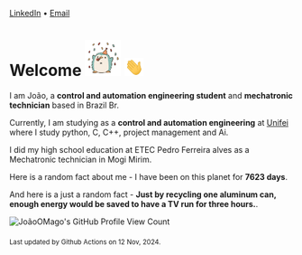 [LinkedIn](https://www.linkedin.com/in/joão-pedro-gozzoli-b95641301/) &bull;
[Email](joaopedrogozzoli@gmail.com)

# Welcome <img src="happy.gif" height="64px" /> <img src="wave.gif" height="32px" />

I am João, a  **control and automation engineering student** and **mechatronic technician** based in Brazil Br.

Currently, I am studying as a **control and automation engineering** at [Unifei](https://unifei.edu.br) where I study python, C, C++, project management and Ai.

I did my high school education at ETEC Pedro Ferreira alves as a Mechatronic technician in Mogi Mirim.

Here is a random fact about me - I have been on this planet for **7623 days**.

And here is a just a random fact -  **Just by recycling one aluminum can, enough energy would be saved to have a TV run for three hours.**.

![JoãoOMago's GitHub Profile View Count](https://komarev.com/ghpvc/?username=JoaoOMago)

<sub>Last updated by Github Actions on 12 Nov, 2024.</sub>
